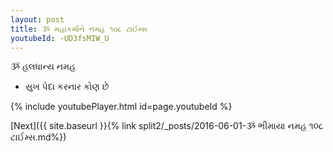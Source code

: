 ```yaml
---
layout: post
title: ૐ મહાકર્માને નમહ ૧૦૮ ટાઈમ્સ
youtubeId: -UD3fsMIW_U
---
```

 
 
 ૐ હલધાન્ય નમહ  
 
 -  સુખ પેદા કરનાર કોણ છે 
 
  
 
  
 
 
 
 
 
 


{% include youtubePlayer.html id=page.youtubeId %}
 
[Next]({{ site.baseurl }}{% link  split2/_posts/2016-06-01-ૐ ભીમાયા નમહ ૧૦૮ ટાઈમ્સ.md%})
 
